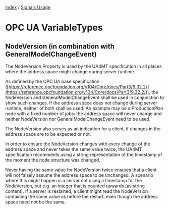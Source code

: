 [Index](../readme.md) /
[Signals Usage](./readme.md)

# OPC UA VariableTypes

## NodeVersion (in combination with GeneralModelChangeEvent)

The NodeVersion Property is used by the UA4MT specification in all places where the address space might change during server runtime.

As defined by the OPC UA base specification ([https://reference.opcfoundation.org/v104/Core/docs/Part3/9.32.2/](https://reference.opcfoundation.org/v104/Core/docs/Part3/9.32.2/)), the NodeVersion and GeneralModelChangeEvent shall be used in conjunction to show such changes. If the address space does not change during server runtime, neither of both shall be used. An example may be a ProductionPlan node with a fixed number of jobs: the address space will never change and neither NodeVersion nor GeneralModelChangeEvent need to be used.

The NodeVersion also serves as an indication for a client, if changes in the address space are to be expected or not.

In order to ensure the NodeVersion changes with every change of the address space and never takes the same value twice, the UA4MT specification recomments using a string representation of the timestamp of the moment the node structure was changed. 

Never having the same value for NodeVersion twice ensures that a client will not falsely assume the address space to be unchanged. A scenario where this might happen is a server not using a timestamp for the NodeVersion, but e.g. an integer that is counted upwards (as string content). If a server is restarted, a client might read the NodeVersion containing the same value as before the restart, even though the address space need not be the same.

